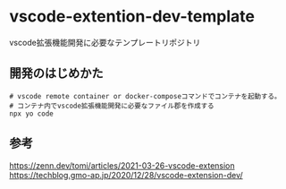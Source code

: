 # vscode-extention-dev-template
vscode拡張機能開発に必要なテンプレートリポジトリ

## 開発のはじめかた

```shell
# vscode remote container or docker-composeコマンドでコンテナを起動する。
# コンテナ内でvscode拡張機能開発に必要なファイル郡を作成する
npx yo code
```

## 参考
https://zenn.dev/tomi/articles/2021-03-26-vscode-extension
https://techblog.gmo-ap.jp/2020/12/28/vscode-extension-dev/